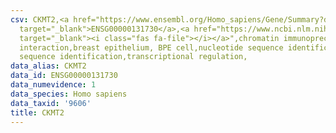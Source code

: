 ```yaml
---
csv: CKMT2,<a href="https://www.ensembl.org/Homo_sapiens/Gene/Summary?db=core;g=ENSG00000131730"
  target="_blank">ENSG00000131730</a>,<a href="https://www.ncbi.nlm.nih.gov/pubmed/22863008"
  target="_blank"><i class="fas fa-file"></i></a>",chromatin immunoprecipitation assay,direct
  interaction,breast epithelium, BPE cell,nucleotide sequence identification,nucleotide
  sequence identification,transcriptional regulation,
data_alias: CKMT2
data_id: ENSG00000131730
data_numevidence: 1
data_species: Homo sapiens
data_taxid: '9606'
title: CKMT2
---
```

